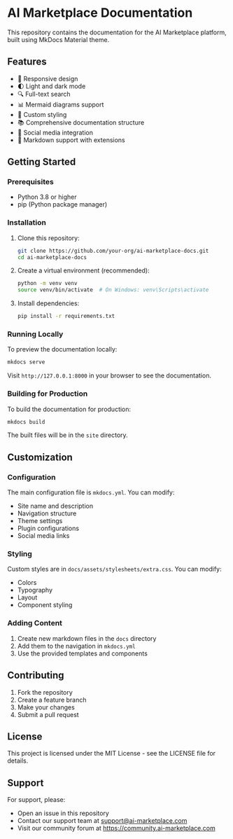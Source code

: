 # AI Marketplace Documentation

This repository contains the documentation for the AI Marketplace platform, built using MkDocs Material theme.

## Features

- 📱 Responsive design
- 🌓 Light and dark mode
- 🔍 Full-text search
- 📊 Mermaid diagrams support
- 🎨 Custom styling
- 📚 Comprehensive documentation structure
- 🔗 Social media integration
- 📝 Markdown support with extensions

## Getting Started

### Prerequisites

- Python 3.8 or higher
- pip (Python package manager)

### Installation

1. Clone this repository:
   ```bash
   git clone https://github.com/your-org/ai-marketplace-docs.git
   cd ai-marketplace-docs
   ```

2. Create a virtual environment (recommended):
   ```bash
   python -m venv venv
   source venv/bin/activate  # On Windows: venv\Scripts\activate
   ```

3. Install dependencies:
   ```bash
   pip install -r requirements.txt
   ```

### Running Locally

To preview the documentation locally:

```bash
mkdocs serve
```

Visit `http://127.0.0.1:8000` in your browser to see the documentation.

### Building for Production

To build the documentation for production:

```bash
mkdocs build
```

The built files will be in the `site` directory.

## Customization

### Configuration

The main configuration file is `mkdocs.yml`. You can modify:

- Site name and description
- Navigation structure
- Theme settings
- Plugin configurations
- Social media links

### Styling

Custom styles are in `docs/assets/stylesheets/extra.css`. You can modify:

- Colors
- Typography
- Layout
- Component styling

### Adding Content

1. Create new markdown files in the `docs` directory
2. Add them to the navigation in `mkdocs.yml`
3. Use the provided templates and components

## Contributing

1. Fork the repository
2. Create a feature branch
3. Make your changes
4. Submit a pull request

## License

This project is licensed under the MIT License - see the LICENSE file for details.

## Support

For support, please:

- Open an issue in this repository
- Contact our support team at support@ai-marketplace.com
- Visit our community forum at https://community.ai-marketplace.com 